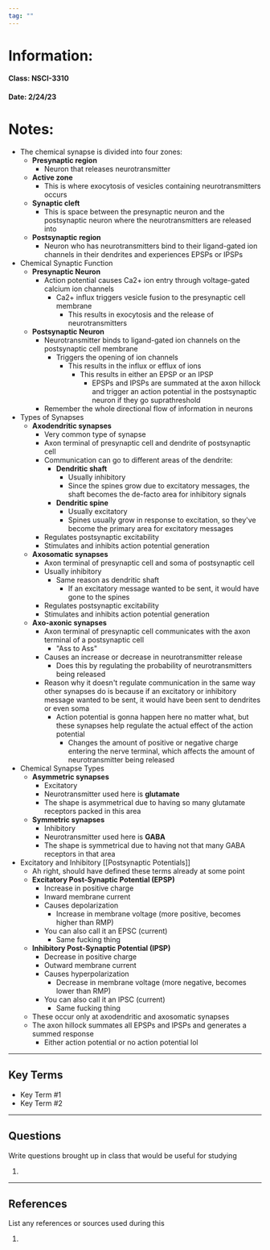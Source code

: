 ```yaml
---
tag: ""
---
```

# Information:

#### Class: NSCI-3310

#### Date: 2/24/23

# Notes:

- The chemical synapse is divided into four zones:
    - **Presynaptic region**
        - Neuron that releases neurotransmitter
    - **Active zone**
        - This is where exocytosis of vesicles containing neurotransmitters occurs
    - **Synaptic cleft**
        - This is space between the presynaptic neuron and the postsynaptic neuron where the neurotransmitters are released into
    - **Postsynaptic region**
        - Neuron who has neurotransmitters bind to their ligand-gated ion channels in their dendrites and experiences EPSPs or IPSPs
- Chemical Synaptic Function
    - **Presynaptic Neuron**
        - Action potential causes Ca2+ ion entry through voltage-gated calcium ion channels
            - Ca2+ influx triggers vesicle fusion to the presynaptic cell membrane
                - This results in exocytosis and the release of neurotransmitters
    - **Postsynaptic Neuron**
        - Neurotransmitter binds to ligand-gated ion channels on the postsynaptic cell membrane
            - Triggers the opening of ion channels
                - This results in the influx or efflux of ions
                    - This results in either an EPSP or an IPSP
                        - EPSPs and IPSPs are summated at the axon hillock and trigger an action potential in the postsynaptic neuron if they go suprathreshold
        - Remember the whole directional flow of information in neurons
- Types of Synapses
    - **Axodendritic synapses**
        - Very common type of synapse
        - Axon terminal of presynaptic cell and dendrite of postsynaptic cell
        - Communication can go to different areas of the dendrite:
            - **Dendritic shaft**
                - Usually inhibitory
                - Since the spines grow due to excitatory messages, the shaft becomes the de-facto area for inhibitory signals
            - **Dendritic spine**
                - Usually excitatory
                - Spines usually grow in response to excitation, so they've become the primary area for excitatory messages
        - Regulates postsynaptic excitability
        - Stimulates and inhibits action potential generation
    - **Axosomatic synapses**
        - Axon terminal of presynaptic cell and soma of postsynaptic cell
        - Usually inhibitory
            - Same reason as dendritic shaft
                - If an excitatory message wanted to be sent, it would have gone to the spines
        - Regulates postsynaptic excitability
        - Stimulates and inhibits action potential generation
    - **Axo-axonic synapses**
        - Axon terminal of presynaptic cell communicates with the axon terminal of a postsynaptic cell
            - "Ass to Ass"
        - Causes an increase or decrease in neurotransmitter release
            - Does this by regulating the probability of neurotransmitters being released
        - Reason why it doesn't regulate communication in the same way other synapses do is because if an excitatory or inhibitory message wanted to be sent, it would have been sent to dendrites or even soma
            - Action potential is gonna happen here no matter what, but these synapses help regulate the actual effect of the action potential
                - Changes the amount of positive or negative charge entering the nerve terminal, which affects the amount of neurotransmitter being released
- Chemical Synapse Types
    - **Asymmetric synapses**
        - Excitatory
        - Neurotransmitter used here is **glutamate**
        - The shape is asymmetrical due to having so many glutamate receptors packed in this area
    - **Symmetric synapses**
        - Inhibitory
        - Neurotransmitter used here is **GABA**
        - The shape is symmetrical due to having not that many GABA receptors in that area
- Excitatory and Inhibitory [[Postsynaptic Potentials]]
    - Ah right, should have defined these terms already at some point
    - **Excitatory Post-Synaptic Potential (EPSP)**
        - Increase in positive charge
        - Inward membrane current
        - Causes depolarization
            - Increase in membrane voltage (more positive, becomes higher than RMP)
        - You can also call it an EPSC (current)
            - Same fucking thing
    - **Inhibitory Post-Synaptic Potential (IPSP)**
        - Decrease in positive charge
        - Outward membrane current
        - Causes hyperpolarization
            - Decrease in membrane voltage (more negative, becomes lower than RMP)
        - You can also call it an IPSC (current)
            - Same fucking thing
    - These occur only at axodendritic and axosomatic synapses
    - The axon hillock summates all EPSPs and IPSPs and generates a summed response
        - Either action potential or no action potential lol
---

## Key Terms

- Key Term #1
- Key Term #2

---

## Questions

Write questions brought up in class that would be useful for studying

1.

---

## References

List any references or sources used during this

1.